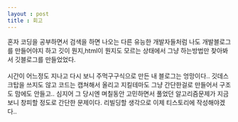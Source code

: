 ```yaml
---
layout : post
title : 회고
---
```


혼자 코딩을 공부하면서 검색을 하면 나오는 다른 유능한 개발자들처럼 나도 개발블로그를 만들어야지 하고
깃이 뭔지,html이 뭔지도 모르는 상태에서 그냥 하는방법만 찾아봐서 깃블로그를 만들었었다.
<br/>
<br/>
시간이 어느정도 지나고 다시 보니 주먹구구식으로 만든 내 블로그는 엉망이다..
깃데스크탑을 쓰지도 않고 코드는 캡쳐해서 올리고 지킬테마도 그냥 간단한걸로 만들어서 구조도 맘에도 안들고..
심지어 그 당시엔 며칠동안 고민하면서 풀었던 알고리즘문제가 지금보니 창피할 정도로 간단한 문제이다.
리빌딩할 생각으로 이제 티스토리에 작성해야겠다..
